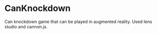 # CanKnockdown

Can knockdown game that can be played in augmented reality. 
Used lens studio and cannon.js. 
